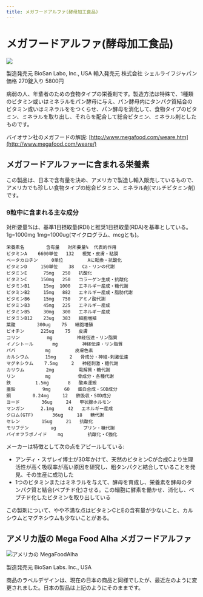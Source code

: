 ```yaml
---
title: メガフードアルファ(酵母加工食品)
---
```


# メガフードアルファ(酵母加工食品)

![](/images/supliments/mega10s.gif)

製造発売元 BioSan Labo, Inc., USA
輸入発売元 株式会社 シェルライフジャパン
価格 270錠入り 5800円

病弱の人、年輩者のための食物タイプの栄養剤です。製造方法は特殊で、1種類のビタミン或いはミネラルをパン酵母に与え、パン酵母内にタンパク質結合のビタミン或いはミネラルををつくらせ、パン酵母を消化して、食物タイプのビタミン、ミネラルを取り出し、それらを配合して総合ビタミン、ミネラル剤としたものです。

バイオサン社のメガフードの解説: [http://www.megafood.com/weare.htm](http://www.megafood.com/weare/)

## メガフードアルファーに含まれる栄養素

この製品は、日本で含有量を決め、アメリカで製造し輸入販売しているもので、アメリカでも珍しい食物タイプの総合ビタミン、ミネラル剤(マルチビタミン剤)です。

### 9粒中に含まれる主な成分

対所要量%は、基準1日摂取量(RDI)と推奨1日摂取量(RDA)を基準としている。1g=1000mg 1mg=1000ug(マイクログラム、mcgとも)。

    栄養素名        含有量   対所要量%  代表的作用
    ビタミンA    6600単位   132   視覚・皮膚・粘膜
    ベータカロチン     0単位         Aに転換・抗酸化
    ビタミンD     150単位    38   Ca・リンの代謝
    ビタミンE      75mg   250   抗酸化
    ビタミンC     150mg   250   コラーゲン生成・抗酸化
    ビタミンB1     15mg  1000   エネルギー産成・糖代謝
    ビタミンB2     15mg   882   エネルギー産成・脂肪代謝
    ビタミンB6     15mg   750   アミノ酸代謝
    ビタミンB3     45mg   225   エネルギー産成
    ビタミンB5     30mg   300   エネルギー産成
    ビタミンB12    23ug   383   細胞増殖
    葉酸        300ug    75   細胞増殖
    ビオチン      225ug    75   皮膚
    コリン          mg         神経伝達・リン脂質
    イノシトール       mg         神経伝達・リン脂質
    パバ           mg         皮膚色素
    カルシウム      15mg     2   骨成分・神経-刺激伝達
    マグネシウム    7.5mg     2   神経刺激・糖代謝
    カリウム        2mg         電解質・糖代謝
    リン           mg          骨成分・各種代謝
    鉄         1.5mg       8   酸素運搬
    亜鉛          9mg     60   蛋白合成・SOD成分
    銅        0.24mg     12   鉄吸収・SOD成分
    ヨード        36ug     24   甲状腺ホルモン
    マンガン      2.1mg     42   エネルギー産成
    クロム(GTF)       36ug     18   糖代謝
    セレン        15ug     21   抗酸化
    モリブデン        ug          プリン・糖代謝
    バイオフラボノイド    mg         抗酸化・C強化

メーカーは特徴として次の点をアピールしている:

- アンディ・スザレイ博士が30年かけて、天然のビタミンCが合成Cより生理活性が高く吸収率が高い原因を研究し、粗タンパクと結合していることを発見、その生産に成功した
- 1つのビタミンまたはミネラルを与えて、酵母を育成し、栄養素を酵母のタンパク質と結合(ペプチド化)させる。この細胞に酵素を働かせ、消化し、ペプチド化したビタミンを取り出している

この製剤について、やや不満な点はビタミンCとEの含有量が少ないこと、カルシウムとマグネシウムも少ないことがある。

## アメリカ版の Mega Food Alha メガフードアルファ

![アメリカの MegaFoodAlha](/images/supliments/megaalph.gif)

製造発売元 BioSan Labs. Inc., USA

商品のラベルデザインは、現在の日本の商品と同様でしたが、最近左のように変更されました。日本の製品は上記のようにそのままです。
